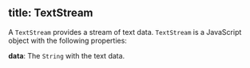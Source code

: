 title: TextStream
---

A `TextStream` provides a stream of text data. `TextStream` is a JavaScript object with the following properties:

**data**: The `String` with the text data.
